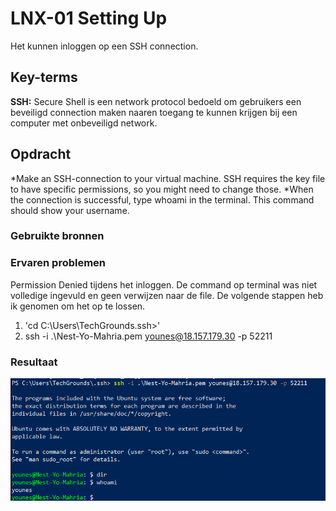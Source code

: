 # LNX-01 Setting Up
Het kunnen inloggen op een SSH connection.  

## Key-terms
**SSH:** Secure Shell is een network protocol bedoeld om gebruikers een beveiligd connection maken naaren toegang te kunnen krijgen bij een computer met onbeveiligd network.

## Opdracht
*Make an SSH-connection to your virtual machine. SSH requires the key file to have specific permissions, so you might need to change those.
*When the connection is successful, type whoami in the terminal. This command should show your username.

### Gebruikte bronnen


### Ervaren problemen
Permission Denied tijdens het inloggen. De command op terminal was niet volledige ingevuld en geen verwijzen naar de file. De volgende stappen heb ik genomen om het op te lossen.
1) 'cd C:\Users\TechGrounds\.ssh>'
2) ssh -i .\Nest-Yo-Mahria.pem younes@18.157.179.30 -p 52211

### Resultaat
![resultaat](/00_includes/LNX-01-resultaat.png "resultaat")